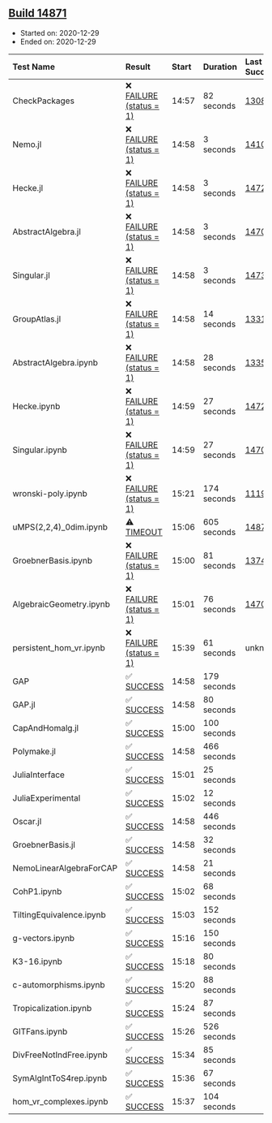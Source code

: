 ## [Build 14871](https://oscarci.mathematik.uni-kl.de/job/oscar/14871/)

* Started on: 2020-12-29
* Ended on: 2020-12-29

| Test Name    | Result | Start | Duration | Last Success | First Failure |
|:-------------|:-------|:------|:---------|:-------------|:--------------|
| CheckPackages | ❌ [FAILURE (status = 1)](https://oscarci.mathematik.uni-kl.de/job/oscar/14871/artifact/logs/build-14871/CheckPackages.log) | 14:57 | 82 seconds | [13085](https://oscarci.mathematik.uni-kl.de/job/oscar/13085/) | [13086](https://oscarci.mathematik.uni-kl.de/job/oscar/13086/) |
| Nemo.jl | ❌ [FAILURE (status = 1)](https://oscarci.mathematik.uni-kl.de/job/oscar/14871/artifact/logs/build-14871/Nemo.jl.log) | 14:58 | 3 seconds | [14101](https://oscarci.mathematik.uni-kl.de/job/oscar/14101/) | [14102](https://oscarci.mathematik.uni-kl.de/job/oscar/14102/) |
| Hecke.jl | ❌ [FAILURE (status = 1)](https://oscarci.mathematik.uni-kl.de/job/oscar/14871/artifact/logs/build-14871/Hecke.jl.log) | 14:58 | 3 seconds | [14723](https://oscarci.mathematik.uni-kl.de/job/oscar/14723/) | [14724](https://oscarci.mathematik.uni-kl.de/job/oscar/14724/) |
| AbstractAlgebra.jl | ❌ [FAILURE (status = 1)](https://oscarci.mathematik.uni-kl.de/job/oscar/14871/artifact/logs/build-14871/AbstractAlgebra.jl.log) | 14:58 | 3 seconds | [14701](https://oscarci.mathematik.uni-kl.de/job/oscar/14701/) | [14702](https://oscarci.mathematik.uni-kl.de/job/oscar/14702/) |
| Singular.jl | ❌ [FAILURE (status = 1)](https://oscarci.mathematik.uni-kl.de/job/oscar/14871/artifact/logs/build-14871/Singular.jl.log) | 14:58 | 3 seconds | [14732](https://oscarci.mathematik.uni-kl.de/job/oscar/14732/) | [14733](https://oscarci.mathematik.uni-kl.de/job/oscar/14733/) |
| GroupAtlas.jl | ❌ [FAILURE (status = 1)](https://oscarci.mathematik.uni-kl.de/job/oscar/14871/artifact/logs/build-14871/GroupAtlas.jl.log) | 14:58 | 14 seconds | [13311](https://oscarci.mathematik.uni-kl.de/job/oscar/13311/) | [13312](https://oscarci.mathematik.uni-kl.de/job/oscar/13312/) |
| AbstractAlgebra.ipynb | ❌ [FAILURE (status = 1)](https://oscarci.mathematik.uni-kl.de/job/oscar/14871/artifact/logs/build-14871/AbstractAlgebra.ipynb.log) | 14:58 | 28 seconds | [13355](https://oscarci.mathematik.uni-kl.de/job/oscar/13355/) | [13356](https://oscarci.mathematik.uni-kl.de/job/oscar/13356/) |
| Hecke.ipynb | ❌ [FAILURE (status = 1)](https://oscarci.mathematik.uni-kl.de/job/oscar/14871/artifact/logs/build-14871/Hecke.ipynb.log) | 14:59 | 27 seconds | [14723](https://oscarci.mathematik.uni-kl.de/job/oscar/14723/) | [14724](https://oscarci.mathematik.uni-kl.de/job/oscar/14724/) |
| Singular.ipynb | ❌ [FAILURE (status = 1)](https://oscarci.mathematik.uni-kl.de/job/oscar/14871/artifact/logs/build-14871/Singular.ipynb.log) | 14:59 | 27 seconds | [14701](https://oscarci.mathematik.uni-kl.de/job/oscar/14701/) | [14702](https://oscarci.mathematik.uni-kl.de/job/oscar/14702/) |
| wronski-poly.ipynb | ❌ [FAILURE (status = 1)](https://oscarci.mathematik.uni-kl.de/job/oscar/14871/artifact/logs/build-14871/wronski-poly.ipynb.log) | 15:21 | 174 seconds | [11192](https://oscarci.mathematik.uni-kl.de/job/oscar/11192/) | [11193](https://oscarci.mathematik.uni-kl.de/job/oscar/11193/) |
| uMPS(2,2,4)_0dim.ipynb | ⚠ [TIMEOUT](https://oscarci.mathematik.uni-kl.de/job/oscar/14871/artifact/logs/build-14871/uMPS-2-2-4-_0dim.ipynb.log) | 15:06 | 605 seconds | [14870](https://oscarci.mathematik.uni-kl.de/job/oscar/14870/) | [14871](https://oscarci.mathematik.uni-kl.de/job/oscar/14871/) |
| GroebnerBasis.ipynb | ❌ [FAILURE (status = 1)](https://oscarci.mathematik.uni-kl.de/job/oscar/14871/artifact/logs/build-14871/GroebnerBasis.ipynb.log) | 15:00 | 81 seconds | [13748](https://oscarci.mathematik.uni-kl.de/job/oscar/13748/) | [13749](https://oscarci.mathematik.uni-kl.de/job/oscar/13749/) |
| AlgebraicGeometry.ipynb | ❌ [FAILURE (status = 1)](https://oscarci.mathematik.uni-kl.de/job/oscar/14871/artifact/logs/build-14871/AlgebraicGeometry.ipynb.log) | 15:01 | 76 seconds | [14701](https://oscarci.mathematik.uni-kl.de/job/oscar/14701/) | [14702](https://oscarci.mathematik.uni-kl.de/job/oscar/14702/) |
| persistent_hom_vr.ipynb | ❌ [FAILURE (status = 1)](https://oscarci.mathematik.uni-kl.de/job/oscar/14871/artifact/logs/build-14871/persistent_hom_vr.ipynb.log) | 15:39 | 61 seconds | unknown | unknown |
| GAP | ✅ [SUCCESS](https://oscarci.mathematik.uni-kl.de/job/oscar/14871/artifact/logs/build-14871/GAP.log) | 14:58 | 179 seconds |  |  |
| GAP.jl | ✅ [SUCCESS](https://oscarci.mathematik.uni-kl.de/job/oscar/14871/artifact/logs/build-14871/GAP.jl.log) | 14:58 | 80 seconds |  |  |
| CapAndHomalg.jl | ✅ [SUCCESS](https://oscarci.mathematik.uni-kl.de/job/oscar/14871/artifact/logs/build-14871/CapAndHomalg.jl.log) | 15:00 | 100 seconds |  |  |
| Polymake.jl | ✅ [SUCCESS](https://oscarci.mathematik.uni-kl.de/job/oscar/14871/artifact/logs/build-14871/Polymake.jl.log) | 14:58 | 466 seconds |  |  |
| JuliaInterface | ✅ [SUCCESS](https://oscarci.mathematik.uni-kl.de/job/oscar/14871/artifact/logs/build-14871/JuliaInterface.log) | 15:01 | 25 seconds |  |  |
| JuliaExperimental | ✅ [SUCCESS](https://oscarci.mathematik.uni-kl.de/job/oscar/14871/artifact/logs/build-14871/JuliaExperimental.log) | 15:02 | 12 seconds |  |  |
| Oscar.jl | ✅ [SUCCESS](https://oscarci.mathematik.uni-kl.de/job/oscar/14871/artifact/logs/build-14871/Oscar.jl.log) | 14:58 | 446 seconds |  |  |
| GroebnerBasis.jl | ✅ [SUCCESS](https://oscarci.mathematik.uni-kl.de/job/oscar/14871/artifact/logs/build-14871/GroebnerBasis.jl.log) | 14:58 | 32 seconds |  |  |
| NemoLinearAlgebraForCAP | ✅ [SUCCESS](https://oscarci.mathematik.uni-kl.de/job/oscar/14871/artifact/logs/build-14871/NemoLinearAlgebraForCAP.log) | 14:58 | 21 seconds |  |  |
| CohP1.ipynb | ✅ [SUCCESS](https://oscarci.mathematik.uni-kl.de/job/oscar/14871/artifact/logs/build-14871/CohP1.ipynb.log) | 15:02 | 68 seconds |  |  |
| TiltingEquivalence.ipynb | ✅ [SUCCESS](https://oscarci.mathematik.uni-kl.de/job/oscar/14871/artifact/logs/build-14871/TiltingEquivalence.ipynb.log) | 15:03 | 152 seconds |  |  |
| g-vectors.ipynb | ✅ [SUCCESS](https://oscarci.mathematik.uni-kl.de/job/oscar/14871/artifact/logs/build-14871/g-vectors.ipynb.log) | 15:16 | 150 seconds |  |  |
| K3-16.ipynb | ✅ [SUCCESS](https://oscarci.mathematik.uni-kl.de/job/oscar/14871/artifact/logs/build-14871/K3-16.ipynb.log) | 15:18 | 80 seconds |  |  |
| c-automorphisms.ipynb | ✅ [SUCCESS](https://oscarci.mathematik.uni-kl.de/job/oscar/14871/artifact/logs/build-14871/c-automorphisms.ipynb.log) | 15:20 | 88 seconds |  |  |
| Tropicalization.ipynb | ✅ [SUCCESS](https://oscarci.mathematik.uni-kl.de/job/oscar/14871/artifact/logs/build-14871/Tropicalization.ipynb.log) | 15:24 | 87 seconds |  |  |
| GITFans.ipynb | ✅ [SUCCESS](https://oscarci.mathematik.uni-kl.de/job/oscar/14871/artifact/logs/build-14871/GITFans.ipynb.log) | 15:26 | 526 seconds |  |  |
| DivFreeNotIndFree.ipynb | ✅ [SUCCESS](https://oscarci.mathematik.uni-kl.de/job/oscar/14871/artifact/logs/build-14871/DivFreeNotIndFree.ipynb.log) | 15:34 | 85 seconds |  |  |
| SymAlgIntToS4rep.ipynb | ✅ [SUCCESS](https://oscarci.mathematik.uni-kl.de/job/oscar/14871/artifact/logs/build-14871/SymAlgIntToS4rep.ipynb.log) | 15:36 | 67 seconds |  |  |
| hom_vr_complexes.ipynb | ✅ [SUCCESS](https://oscarci.mathematik.uni-kl.de/job/oscar/14871/artifact/logs/build-14871/hom_vr_complexes.ipynb.log) | 15:37 | 104 seconds |  |  |

